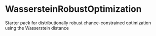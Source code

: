 # WassersteinRobustOptimization
Starter pack for distributionally robust chance-constrained optimization using the Wasserstein distance
